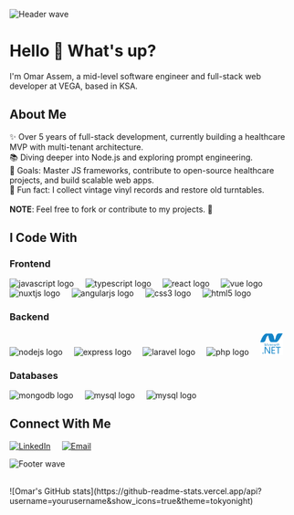<p align="left">
  <img src="https://capsule-render.vercel.app/api?type=waving&color=gradient&height=100&section=header" alt="Header wave" />
</p>

<h1 align="left">Hello 👋 What's up?</h1>

<p align="left">I'm Omar Assem, a mid-level software engineer and full-stack web developer at VEGA, based in KSA.</p>

<h2 align="left">About Me</h2>

<p align="left">
  ✨ Over 5 years of full-stack development, currently building a healthcare MVP with multi-tenant architecture.<br>
  📚 Diving deeper into Node.js and exploring prompt engineering.<br>
  🎯 Goals: Master JS frameworks, contribute to open-source healthcare projects, and build scalable web apps.<br>
  🎲 Fun fact: I collect vintage vinyl records and restore old turntables.<br><br>
  <b>NOTE</b>: Feel free to fork or contribute to my projects. 🤝
</p>

<h2 align="left">I Code With</h2>

<h3>Frontend</h3>
<div align="left">
  <img src="https://cdn.jsdelivr.net/gh/devicons/devicon/icons/javascript/javascript-original.svg" height="40" alt="javascript logo" />
  <img width="12" />
  <img src="https://cdn.jsdelivr.net/gh/devicons/devicon/icons/typescript/typescript-original.svg" height="40" alt="typescript logo" />
  <img width="12" />
  <img src="https://cdn.jsdelivr.net/gh/devicons/devicon/icons/react/react-original.svg" height="40" alt="react logo" />
  <img width="12" />
  <img src="https://cdn.jsdelivr.net/gh/devicons/devicon/icons/vuejs/vuejs-original.svg" height="40" alt="vue logo" />
  <img width="12" />
  <img src="https://cdn.jsdelivr.net/gh/devicons/devicon/icons/nuxtjs/nuxtjs-original.svg" height="40" alt="nuxtjs logo" />
  <img width="12" />
  <img src="https://cdn.jsdelivr.net/gh/devicons/devicon/icons/angularjs/angularjs-original.svg" height="40" alt="angularjs logo" />
  <img width="12" />
  <img src="https://cdn.jsdelivr.net/gh/devicons/devicon/icons/css3/css3-original.svg" height="40" alt="css3 logo" />
  <img width="12" />
  <img src="https://cdn.jsdelivr.net/gh/devicons/devicon/icons/html5/html5-original.svg" height="40" alt="html5 logo" />
</div>

<h3>Backend</h3>
<div align="left">
  <img src="https://cdn.jsdelivr.net/gh/devicons/devicon/icons/nodejs/nodejs-original.svg" height="40" alt="nodejs logo" />
  <img width="12" />
  <img src="https://cdn.jsdelivr.net/gh/devicons/devicon/icons/express/express-original.svg" height="40" alt="express logo" />
  <img width="12" />
  <img src="https://cdn.jsdelivr.net/gh/devicons/devicon/icons/laravel/laravel-original.svg" height="40" alt="laravel logo" />
  <img width="12" />
  <img src="https://cdn.jsdelivr.net/gh/devicons/devicon/icons/php/php-original.svg" height="40" alt="php logo" />
  <img width="12" />
  <img src="https://github.com/devicons/devicon/blob/v2.16.0/icons/dot-net/dot-net-plain-wordmark.svg" height="40" alt="dotnet logo" />
</div>

<h3>Databases</h3>
<div align="left">
  <img src="https://cdn.jsdelivr.net/gh/devicons/devicon/icons/mongodb/mongodb-original.svg" height="40" alt="mongodb logo" />
  <img width="12" />
  <img src="https://cdn.jsdelivr.net/gh/devicons/devicon/icons/mysql/mysql-original.svg" height="40" alt="mysql logo" />
  <img width="12" />
  <img src="https://cdn.jsdelivr.net/gh/devicons/devicon/icons/microsoftsqlserver/microsoftsqlserver-original.svg" height="40" alt="mysql logo" />
</div>

<h2 align="left">Connect With Me</h2>
<div align="left">
  <a href="https://linkedin.com/in/omar-assem"><img src="https://img.shields.io/badge/LinkedIn-blue?style=flat&logo=linkedin" alt="LinkedIn" /></a>
  <img width="12" />
  <a href="mailto:oghazaly96@gmail.com"><img src="https://img.shields.io/badge/Email-red?style=flat&logo=gmail" alt="Email" /></a>
</div>

<p align="left">
  <img src="https://capsule-render.vercel.app/api?type=waving&color=gradient&height=100&section=footer" alt="Footer wave" />
</p><br>
![Omar's GitHub stats](https://github-readme-stats.vercel.app/api?username=yourusername&show_icons=true&theme=tokyonight)

